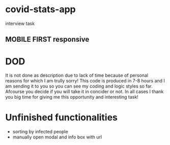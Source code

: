 # covid-stats-app
interview task
## MOBILE FIRST responsive

# DOD
It is not done as description due to lack of time because of personal reasons for which I am trully sorry! 
This code is produced in 7-8 hours and I am sending it to you so you can see my coding and logic styles so far.
Afcourse you decide if you will take it in concider or not. 
In all cases I thank you big time for giving me this opportunity and interesting task!

# Unfinished functionalities
* sorting by infected people
* manually open modal and info box with url
